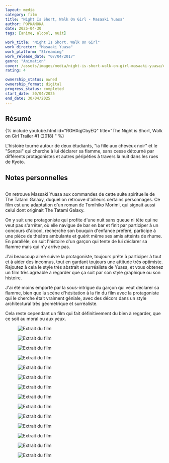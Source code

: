 ```yaml
---
layout: media
category: film
title: "Night Is Short, Walk On Girl - Masaaki Yuasa"
author: POPKAMOKA
date: 2025-04-30
tags: [anime, alcool, nuit]

work_title: "Night Is Short, Walk On Girl"
work_director: "Masaaki Yuasa"
work_platform: "Streaming"
work_release_date: "07/04/2017"
genre: "Animation"
cover: /assets/images/media/night-is-short-walk-on-girl-masaaki-yuasa/cover.jpg
rating: 4

ownership_status: owned 
ownership_format: digital
progress_status: completed
start_date: 30/04/2025
end_date: 30/04/2025
---
```


## Résumé
{% include youtube.html id="RGHXqjCbyEQ" title="The Night is Short, Walk on Girl Trailer #1 (2018) " %}

L'histoire tourne autour de deux étudiants, "la fille aux cheveux noir" et le "Senpai" qui cherche à lui déclarer sa flamme, sans cesse détourné par différents protagonistes et autres péripéties à travers la nuit dans les rues de Kyoto.

## Notes personnelles
<figure>
    <img src="{{ '/assets/images/media/night-is-short-walk-on-girl-masaaki-yuasa/extrait.png' | relative_url  }}" alt="">
    <figcaption></figcaption>
</figure>

On retrouve Massaki Yuasa aux commandes de cette suite spirituelle de The Tatami Galaxy, duquel on retrouve d'ailleurs certains personnages. Ce film est une adaptation d'un roman de Tomihiko Morimi, qui signait aussi celui dont originait The Tatami Galaxy.

On y suit une protagoniste qui profite d'une nuit sans queue ni tête qui ne veut pas s'arrêter, où elle navigue de bar en bar et finit par participer à un concours d'alcool, recherche son bouquin d'enfance préféré, participe à une pièce de théâtre ambulante et guérit même ses amis atteints de rhume. En parallèle, on suit l'histoire d'un garçon qui tente de lui déclarer sa flamme mais qui n'y arrive pas.

J'ai beaucoup aimé suivre la protagoniste, toujours prête à participer à tout et à aider des inconnus, tout en gardant toujours une attitude très optimiste. Rajoutez à cela le style très abstrait et surréaliste de Yuasa, et vous obtenez un film très agréable à regarder que ça soit par son style graphique ou son histoire.

J'ai été moins emporté par la sous-intrigue du garçon qui veut déclarer sa flamme, bien que la scène d'hésitation à la fin du film avec la protagoniste qui le cherche était vraiment géniale, avec des décors dans un style architectural très géométrique et surréaliste. 

Cela reste cependant un film qui fait définitivement du bien à regarder, que ce soit au moral ou aux yeux.

<figure>
    <img src="{{ '/assets/images/media/night-is-short-walk-on-girl-masaaki-yuasa/1.png' | relative_url  }}" alt="Extrait du film">
</figure>
<figure>
    <img src="{{ '/assets/images/media/night-is-short-walk-on-girl-masaaki-yuasa/2.png' | relative_url  }}" alt="Extrait du film">
</figure>
<figure>
    <img src="{{ '/assets/images/media/night-is-short-walk-on-girl-masaaki-yuasa/3.png' | relative_url  }}" alt="Extrait du film">
</figure>
<figure>
    <img src="{{ '/assets/images/media/night-is-short-walk-on-girl-masaaki-yuasa/4.png' | relative_url  }}" alt="Extrait du film">
</figure>
<figure>
    <img src="{{ '/assets/images/media/night-is-short-walk-on-girl-masaaki-yuasa/5.png' | relative_url  }}" alt="Extrait du film">
</figure>
<figure>
    <img src="{{ '/assets/images/media/night-is-short-walk-on-girl-masaaki-yuasa/6.png' | relative_url  }}" alt="Extrait du film">
</figure>
<figure>
    <img src="{{ '/assets/images/media/night-is-short-walk-on-girl-masaaki-yuasa/7.png' | relative_url  }}" alt="Extrait du film">
</figure>
<figure>
    <img src="{{ '/assets/images/media/night-is-short-walk-on-girl-masaaki-yuasa/8.png' | relative_url  }}" alt="Extrait du film">
</figure>
<figure>
    <img src="{{ '/assets/images/media/night-is-short-walk-on-girl-masaaki-yuasa/9.png' | relative_url  }}" alt="Extrait du film">
</figure>
<figure>
    <img src="{{ '/assets/images/media/night-is-short-walk-on-girl-masaaki-yuasa/10.png' | relative_url  }}" alt="Extrait du film">
</figure>
<figure>
    <img src="{{ '/assets/images/media/night-is-short-walk-on-girl-masaaki-yuasa/11.png' | relative_url  }}" alt="Extrait du film">
</figure>
<figure>
    <img src="{{ '/assets/images/media/night-is-short-walk-on-girl-masaaki-yuasa/12.png' | relative_url  }}" alt="Extrait du film">
</figure>
<figure>
    <img src="{{ '/assets/images/media/night-is-short-walk-on-girl-masaaki-yuasa/13.png' | relative_url  }}" alt="Extrait du film">
</figure>
<figure>
    <img src="{{ '/assets/images/media/night-is-short-walk-on-girl-masaaki-yuasa/14.png' | relative_url  }}" alt="Extrait du film">
</figure>



